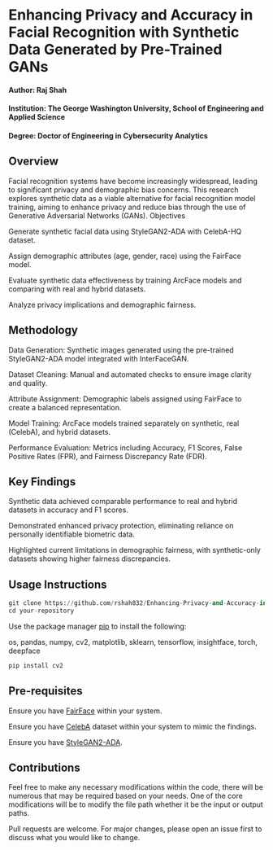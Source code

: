 # Enhancing Privacy and Accuracy in Facial Recognition with Synthetic Data Generated by Pre-Trained GANs

#### Author: Raj Shah

#### Institution: The George Washington University, School of Engineering and Applied Science

#### Degree: Doctor of Engineering in Cybersecurity Analytics

## Overview

Facial recognition systems have become increasingly widespread, leading to significant privacy and demographic bias concerns. This research explores synthetic data as a viable alternative for facial recognition model training, aiming to enhance privacy and reduce bias through the use of Generative Adversarial Networks (GANs).
Objectives

   Generate synthetic facial data using StyleGAN2-ADA with CelebA-HQ dataset.

   Assign demographic attributes (age, gender, race) using the FairFace model.

   Evaluate synthetic data effectiveness by training ArcFace models and comparing with real and hybrid datasets.

   Analyze privacy implications and demographic fairness.

## Methodology

   Data Generation: Synthetic images generated using the pre-trained StyleGAN2-ADA model integrated with InterFaceGAN.

   Dataset Cleaning: Manual and automated checks to ensure image clarity and quality.

   Attribute Assignment: Demographic labels assigned using FairFace to create a balanced representation.

   Model Training: ArcFace models trained separately on synthetic, real (CelebA), and hybrid datasets.

   Performance Evaluation: Metrics including Accuracy, F1 Scores, False Positive Rates (FPR), and Fairness Discrepancy Rate (FDR).

## Key Findings

   Synthetic data achieved comparable performance to real and hybrid datasets in accuracy and F1 scores.

   Demonstrated enhanced privacy protection, eliminating reliance on personally identifiable biometric data.

   Highlighted current limitations in demographic fairness, with synthetic-only datasets showing higher fairness discrepancies.

## Usage Instructions
```python
git clone https://github.com/rshah832/Enhancing-Privacy-and-Accuracy-in-Facial-Recognition-with-Synthetic-Data-Praxis.git
cd your-repository
```


Use the package manager [pip](https://pip.pypa.io/en/stable/) to install the following:

os,
pandas,
numpy,
cv2,
matplotlib,
sklearn,
tensorflow,
insightface,
torch,
deepface
```python
pip install cv2
```

## Pre-requisites

Ensure you have [FairFace](https://github.com/joojs/fairface) within your system.

Ensure you have [CelebA](https://mmlab.ie.cuhk.edu.hk/projects/CelebA.html) dataset within your system to mimic the findings.

Ensure you have [StyleGAN2-ADA](https://github.com/NVlabs/stylegan2-ada-pytorch).


## Contributions

Feel free to make any necessary modifications within the code, there will be numerous that may be required based on your needs. One of the core modifications will be to modify the file path whether it be the input or output paths.

Pull requests are welcome. For major changes, please open an issue first to discuss what you would like to change.

